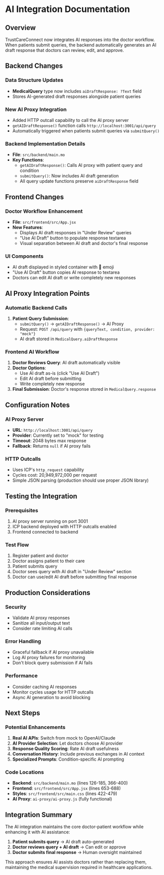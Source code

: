 # AI Integration Documentation

## Overview
TrustCareConnect now integrates AI responses into the doctor workflow. When patients submit queries, the backend automatically generates an AI draft response that doctors can review, edit, and approve.

## Backend Changes

### Data Structure Updates
- **MedicalQuery** type now includes `aiDraftResponse: ?Text` field
- Stores AI-generated draft responses alongside patient queries

### New AI Proxy Integration
- Added HTTP outcall capability to call the AI proxy server
- `getAIDraftResponse()` function calls `http://localhost:3001/api/query`
- Automatically triggered when patients submit queries via `submitQuery()`

### Backend Implementation Details
- **File**: `src/backend/main.mo`
- **Key Functions**:
  - `getAIDraftResponse()`: Calls AI proxy with patient query and condition
  - `submitQuery()`: Now includes AI draft generation
  - All query update functions preserve `aiDraftResponse` field

## Frontend Changes

### Doctor Workflow Enhancement  
- **File**: `src/frontend/src/App.jsx`
- **New Features**:
  - Displays AI draft responses in "Under Review" queries
  - "Use AI Draft" button to populate response textarea
  - Visual separation between AI draft and doctor's final response

### UI Components
- AI draft displayed in styled container with 🤖 emoji
- "Use AI Draft" button copies AI response to textarea
- Doctors can edit AI draft or write completely new responses

## AI Proxy Integration Points

### Automatic Backend Calls
1. **Patient Query Submission**:
   - `submitQuery()` → `getAIDraftResponse()` → AI Proxy
   - Request: `POST /api/query` with `{queryText, condition, provider: "mock"}`
   - AI draft stored in `MedicalQuery.aiDraftResponse`

### Frontend AI Workflow
1. **Doctor Reviews Query**: AI draft automatically visible
2. **Doctor Options**:
   - Use AI draft as-is (click "Use AI Draft")  
   - Edit AI draft before submitting
   - Write completely new response
3. **Final Submission**: Doctor's response stored in `MedicalQuery.response`

## Configuration Notes

### AI Proxy Server
- **URL**: `http://localhost:3001/api/query`
- **Provider**: Currently set to "mock" for testing
- **Timeout**: 2048 bytes max response
- **Fallback**: Returns `null` if AI proxy fails

### HTTP Outcalls
- Uses ICP's `http_request` capability  
- Cycles cost: 20,949,972,000 per request
- Simple JSON parsing (production should use proper JSON library)

## Testing the Integration

### Prerequisites
1. AI proxy server running on port 3001
2. ICP backend deployed with HTTP outcalls enabled
3. Frontend connected to backend

### Test Flow
1. Register patient and doctor
2. Doctor assigns patient to their care  
3. Patient submits query
4. Doctor sees query with AI draft in "Under Review" section
5. Doctor can use/edit AI draft before submitting final response

## Production Considerations

### Security
- Validate AI proxy responses
- Sanitize all input/output text
- Consider rate limiting AI calls

### Error Handling  
- Graceful fallback if AI proxy unavailable
- Log AI proxy failures for monitoring
- Don't block query submission if AI fails

### Performance
- Consider caching AI responses
- Monitor cycles usage for HTTP outcalls
- Async AI generation to avoid blocking

## Next Steps

### Potential Enhancements
1. **Real AI APIs**: Switch from mock to OpenAI/Claude  
2. **AI Provider Selection**: Let doctors choose AI provider
3. **Response Quality Scoring**: Rate AI draft usefulness
4. **Conversation History**: Include previous exchanges in AI context
5. **Specialized Prompts**: Condition-specific AI prompting

### Code Locations
- **Backend**: `src/backend/main.mo` (lines 126-185, 366-400)  
- **Frontend**: `src/frontend/src/App.jsx` (lines 653-688)
- **Styles**: `src/frontend/src/main.css` (lines 422-479)
- **AI Proxy**: `ai-proxy/ai-proxy.js` (fully functional)

## Integration Summary

The AI integration maintains the core doctor-patient workflow while enhancing it with AI assistance:

1. **Patient submits query** → AI draft auto-generated
2. **Doctor reviews query + AI draft** → Can edit or approve  
3. **Doctor submits final response** → Human oversight maintained

This approach ensures AI assists doctors rather than replacing them, maintaining the medical supervision required in healthcare applications.